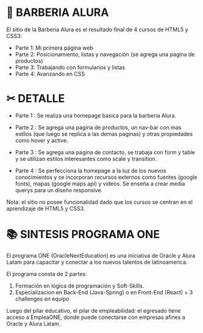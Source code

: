 # 🧔 BARBERIA ALURA

El sitio de la Barberia Alura es el resultado final de 4 cursos de HTML5 y CSS3:

* Parte 1: Mi primera página web
* Parte 2: Posicionamiento, listas y navegación (se agrega una pagina de productos)
* Parte 3: Trabajando con formularios y listas
* Parte 4: Avanzando en CSS

# ✂ DETALLE

* Parte 1 : Se realiza una homepage basica para la barberia Alura.

* Parte 2 : Se agrega una pagina de productos, un nav-bar con mas estilos (que luego se replica a las demas paginas) y otras propiedades como hover y active.

* Parte 3 : Se agrega una pagina de contacto, se trabaja con form y table y se utilizan estilos interesantes como scale y transition.

* Parte 4 : Se perfecciona la homepage a la luz de los nuevos conocimientos y se incorporan recursos externos como fuentes (google fonts), mapas (google maps api) y videos. Se enseña a crear media querys para un diseño responsive.

Nota: el sitio no posee funcionalidad dado que los cursos se centran en el aprendizaje de HTML5 y CSS3.

# 📚 SINTESIS PROGRAMA ONE
El programa ONE (OracleNextEducation) es una iniciativa de Oracle y Alura Latam para capacitar y conectar a los nuevos talentos de latinoamerica.

El programa consta de 2 partes:

1. Formación en lógica de programación y Soft-Skills.
2. Especializacion en Back-End (Java-Spring) o en Front-End (React) + 3 challenges en equipo

Luego del pilar educativo, el pilar de empleabilidad: el egresado tiene acceso a EmpleaONE, donde puede conectarse con empresas afines a Oracle y Alura Latam.



